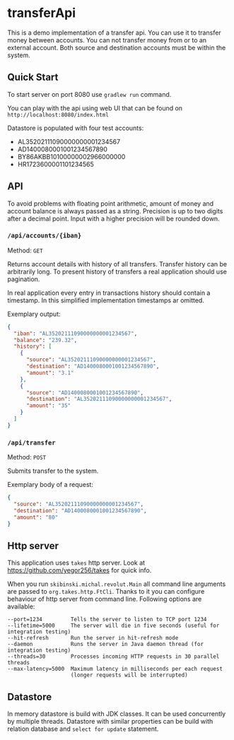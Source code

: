 # transferApi

This is a demo implementation of a transfer api. You can use it to transfer money between accounts. 
You can not transfer money from or to an external account. Both source and destination accounts must
be within the system.

## Quick Start

To start server on port 8080 use `gradlew run` command.

You can play with the api using web UI that can be found on `http://localhost:8080/index.html`

Datastore is populated with four test accounts:
  * AL35202111090000000001234567
  * AD1400080001001234567890
  * BY86AKBB10100000002966000000
  * HR1723600001101234565
  
## API
To avoid problems with floating point arithmetic, amount of money and account balance is always
passed as a string. Precision is up to two digits after a decimal point. Input with a higher
precision will be rounded down.

### `/api/accounts/{iban}`
Method: `GET`

Returns account details with history of all transfers. Transfer history can be arbitrarily long.
To present history of transfers a real application should use pagination.

In real application every entry in transactions history should contain a timestamp.
In this simplified implementation timestamps ar omitted.

Exemplary output:

```json
{
  "iban": "AL35202111090000000001234567",
  "balance": "239.32",
  "history": [
    {
      "source": "AL35202111090000000001234567",
      "destination": "AD1400080001001234567890",
      "amount": "3.1"
    },
    {
      "source": "AD1400080001001234567890",
      "destination": "AL35202111090000000001234567",
      "amount": "35"
    }
  ]
}
```
 
### `/api/transfer`
Method: `POST`

Submits transfer to the system.

Exemplary body of a request: 

```json
{
  "source": "AL35202111090000000001234567",
  "destination": "AD1400080001001234567890",
  "amount": "80"
}
```
    
## Http server
This application uses `takes` http server. Look at https://github.com/yegor256/takes for quick info.

When you run `skibinski.michal.revolut.Main` all command line arguments are passed to
`org.takes.http.FtCli`. Thanks to it you can configure behaviour of http server from command
line. Following options are available: 
```
--port=1234         Tells the server to listen to TCP port 1234
--lifetime=5000     The server will die in five seconds (useful for integration testing)
--hit-refresh       Run the server in hit-refresh mode
--daemon            Runs the server in Java daemon thread (for integration testing)
--threads=30        Processes incoming HTTP requests in 30 parallel threads
--max-latency=5000  Maximum latency in milliseconds per each request
                    (longer requests will be interrupted)
```


## Datastore
In memory datastore is build with JDK classes. It can be used concurrently by multiple threads.
Datastore with similar properties can be build with relation database and `select for update`
statement.
